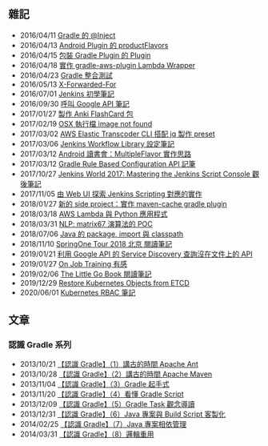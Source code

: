 ## 雜記

* 2016/04/11 [Gradle 的 @Inject](201604_gradle_inject_annotation.md)
* 2016/04/13 [Android Plugin 的 productFlavors](201604_gradle_android_plugin_nameddomaincontainer.md)
* 2016/04/15 [包裝 Gradle Plugin 的 Plugin](201604_gradle_plugin_wrapper.md)
* 2016/04/18 [實作 gradle-aws-plugin Lambda Wrapper](201604_gradle_wrapper_gradle_aws_plugin.md)
* 2016/04/23 [Gradle 整合測試](201604_gradle_testcase.md)
* 2016/05/13 [X-Forwarded-For](201605_x_forwarded_for.md)
* 2016/07/01 [Jenkins 初學筆記](201607_jenkins_learning.md)
* 2016/09/30 [呼叫 Google API 筆記](201609_google_api_java_client.md)
* 2017/01/27 [製作 Anki FlashCard 包](20170127_anki_flashcard/making_anki_flashcard.md)
* 2017/02/19 [OSX 執行檔 image not found](20170219_osx_otool_install_name_tool.md)
* 2017/03/02 [AWS Elastic Transcoder CLI 搭配 jq 製作 preset](20170302_aws_transcoder.md)
* 2017/03/06 [Jenkins Workflow Library 設定筆記](20170306_jenkins_workflowlibs_settings.md)
* 2017/03/12 [Android 讀書會：MultipleFlavor 實作思路](20170312_android.multi.flavors.md)
* 2017/03/12 [Gradle Rule Based Configuration API 記筆](20170312_gradle.rule.source.plugin.md)
* 2017/10/27 [Jenkins World 2017: Mastering the Jenkins Script Console 觀後筆記](20171027_jenkins_scripting/JenkinsConfigurationAsCode.md)
* 2017/11/05 [由 Web UI 探索 Jenkins Scripting 對應的實作](20171105_jenkins_scripting/LearningJenkinsScriping.md)
* 2018/01/27 [新的 side project：實作 maven-cache gradle plugin](20180127_gradle_maven_cache.md)
* 2018/03/18 [AWS Lambda 與 Python 應用程式](20180318_aws_lambda_python/20180318_aws_lambda_python.md)
* 2018/03/31 [NLP: matrix67 演算法的 POC](20180331_matrix67_poc/NLP_LAB.ipynb)
* 2018/07/06 [Java 的 package, import 與 classpath](20180706_learning_java_package_import/README.md)
* 2018/11/10 [SpringOne Tour 2018 北京 閱讀筆記](20181110_springone_tour.md)
* 2019/01/21 [利用 Google API 的 Service Discovery 查詢沒在文件上的 API](20190121_google_api_discovery.md)
* 2019/01/27 [On Job Training 有感](20190127_OnJobTraining.md)
* 2019/02/06 [The Little Go Book 閱讀筆記](20190206_golang/README.md)
* 2019/12/29 [Restore Kubernetes Objects from ETCD](20191229_kube-apiserver-and-etcd.md)
* 2020/06/01 [Kubernetes RBAC 筆記](20200601_kubernetes_rbac.md)

## 文章

### 認識 Gradle 系列

* 2013/10/21 [【認識 Gradle】（1）講古的時間 Apache Ant](http://www.codedata.com.tw/java/understanding-gradle-1-ant/)
* 2013/10/28 [【認識 Gradle】（2）講古的時間 Apache Maven](http://www.codedata.com.tw/java/understanding-gradle-2-maven/)
* 2013/11/04 [【認識 Gradle】（3）Gradle 起手式](http://www.codedata.com.tw/java/understanding-gradle-3-getting-started/)
* 2013/11/20 [【認識 Gradle】（4）看懂 Gradle Script](http://www.codedata.com.tw/java/understanding-gradle-4-gradle-script/)
* 2013/12/09 [【認識 Gradle】（5）Gradle Task 觀念導讀](http://www.codedata.com.tw/java/understanding-gradle-3-gradle-task-abc/)
* 2013/12/31 [【認識 Gradle】（6）Java 專案與 Build Script 客製化](http://www.codedata.com.tw/java/understanding-gradle-4-java-project-build-script-customization/)
* 2014/02/25 [【認識 Gradle】（7）Java 專案相依管理](http://www.codedata.com.tw/java/understanding-gradle-7-java-project-dependencies/)
* 2014/03/31 [【認識 Gradle】（8）邏輯重用](http://www.codedata.com.tw/java/understanding-gradle-8-reuse-logic/)

